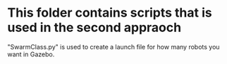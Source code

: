# This folder contains scripts that is used in the second appraoch

"SwarmClass.py" is used to create a launch file for how many robots you want in Gazebo.
